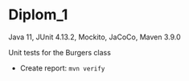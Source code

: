 # Diplom_1
Java 11, JUnit 4.13.2, Mockito, JaCoCo, Maven 3.9.0

Unit tests for the Burgers class

- Create report:
  `mvn verify`
